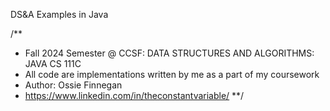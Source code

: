 DS&A Examples in Java

/**
 * Fall 2024 Semester @ CCSF: DATA STRUCTURES AND ALGORITHMS: JAVA CS 111C
 * All code are implementations written by me as a part of my coursework 
 * Author: Ossie Finnegan
 * https://www.linkedin.com/in/theconstantvariable/
 **/